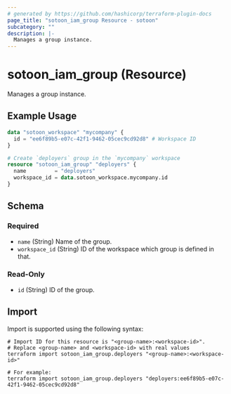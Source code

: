 ```yaml
---
# generated by https://github.com/hashicorp/terraform-plugin-docs
page_title: "sotoon_iam_group Resource - sotoon"
subcategory: ""
description: |-
  Manages a group instance.
---
```


# sotoon_iam_group (Resource)

Manages a group instance.

## Example Usage

```terraform
data "sotoon_workspace" "mycompany" {
  id = "ee6f89b5-e07c-42f1-9462-05cec9cd92d8" # Workspace ID
}

# Create `deployers` group in the `mycompany` workspace
resource "sotoon_iam_group" "deployers" {
  name         = "deployers"
  workspace_id = data.sotoon_workspace.mycompany.id
}
```

<!-- schema generated by tfplugindocs -->
## Schema

### Required

- `name` (String) Name of the group.
- `workspace_id` (String) ID of the workspace which group is defined in that.

### Read-Only

- `id` (String) ID of the group.

## Import

Import is supported using the following syntax:

```shell
# Import ID for this resource is "<group-name>:<workspace-id>".
# Replace <group-name> and <workspace-id> with real values
terraform import sotoon_iam_group.deployers "<group-name>:<workspace-id>"

# For example:
terraform import sotoon_iam_group.deployers "deployers:ee6f89b5-e07c-42f1-9462-05cec9cd92d8"
```
